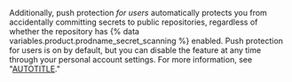 Additionally, push protection _for users_ automatically protects you from accidentally committing secrets to public repositories, regardless of whether the repository has {% data variables.product.prodname_secret_scanning %} enabled. Push protection for users is on by default, but you can disable the feature at any time through your personal account settings. For more information, see "[AUTOTITLE](/code-security/secret-scanning/working-with-secret-scanning-and-push-protection/push-protection-for-users)."
